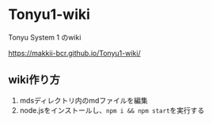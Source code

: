 # Tonyu1-wiki
Tonyu System 1 のwiki

https://makkii-bcr.github.io/Tonyu1-wiki/

## wiki作り方

1. mdsディレクトリ内のmdファイルを編集
1. node.jsをインストールし、`npm i && npm start`を実行する
